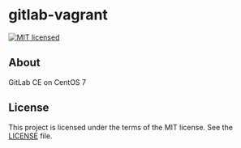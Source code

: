 # gitlab-vagrant

[![MIT licensed](https://img.shields.io/badge/license-MIT-blue.svg)](https://raw.githubusercontent.com/wolffaxn/gitlab-vagrant/master/LICENSE)

## About

GitLab CE on CentOS 7

## License

This project is licensed under the terms of the MIT license. See the [LICENSE](LICENSE) file.
